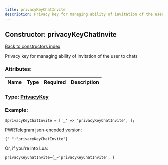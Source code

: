 ```yaml
---
title: privacyKeyChatInvite
description: Privacy key for managing ability of invitation of the user to chats
---
```

## Constructor: privacyKeyChatInvite  
[Back to constructors index](index.md)



Privacy key for managing ability of invitation of the user to chats

### Attributes:

| Name     |    Type       | Required | Description |
|----------|:-------------:|:--------:|------------:|



### Type: [PrivacyKey](../types/PrivacyKey.md)


### Example:

```
$privacyKeyChatInvite = ['_' => 'privacyKeyChatInvite', ];
```  

[PWRTelegram](https://pwrtelegram.xyz) json-encoded version:

```
{"_":"privacyKeyChatInvite"}
```


Or, if you're into Lua:  


```
privacyKeyChatInvite={_='privacyKeyChatInvite', }

```


